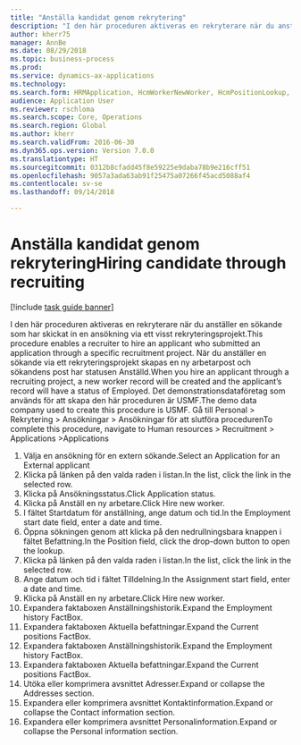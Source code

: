 ```yaml
--- 
title: "Anställa kandidat genom rekrytering"
description: "I den här proceduren aktiveras en rekryterare när du anställer en sökande som har skickat in en ansökning via ett visst rekryteringsprojekt."
author: kherr75
manager: AnnBe
ms.date: 08/29/2018
ms.topic: business-process
ms.prod: 
ms.service: dynamics-ax-applications
ms.technology: 
ms.search.form: HRMApplication, HcmWorkerNewWorker, HcmPositionLookup, HcmWorker, HcmPosition, HcmPositionDateManager,  DefaultDashboard
audience: Application User
ms.reviewer: rschloma
ms.search.scope: Core, Operations
ms.search.region: Global
ms.author: kherr
ms.search.validFrom: 2016-06-30
ms.dyn365.ops.version: Version 7.0.0
ms.translationtype: HT
ms.sourcegitcommit: 0312b8cfadd45f8e59225e9daba78b9e216cff51
ms.openlocfilehash: 9057a3ada63ab91f25475a07266f45acd5088af4
ms.contentlocale: sv-se
ms.lasthandoff: 09/14/2018

---
```

# <a name="hiring-candidate-through-recruiting"></a><span data-ttu-id="07fa5-103">Anställa kandidat genom rekrytering</span><span class="sxs-lookup"><span data-stu-id="07fa5-103">Hiring candidate through recruiting</span></span>

[!include [task guide banner](../../includes/task-guide-banner.md)]

<span data-ttu-id="07fa5-104">I den här proceduren aktiveras en rekryterare när du anställer en sökande som har skickat in en ansökning via ett visst rekryteringsprojekt.</span><span class="sxs-lookup"><span data-stu-id="07fa5-104">This procedure enables a recruiter to hire an applicant who submitted an application through a specific recruitment project.</span></span> <span data-ttu-id="07fa5-105">När du anställer en sökande via ett rekryteringsprojekt skapas en ny arbetarpost och sökandens post har statusen Anställd.</span><span class="sxs-lookup"><span data-stu-id="07fa5-105">When you hire an applicant through a recruiting project, a new worker record will be created and the applicant’s record will have a status of Employed.</span></span> <span data-ttu-id="07fa5-106">Det demonstrationsdataföretag som används för att skapa den här proceduren är USMF.</span><span class="sxs-lookup"><span data-stu-id="07fa5-106">The demo data company used to create this procedure is USMF.</span></span> <span data-ttu-id="07fa5-107">Gå till Personal > Rekrytering > Ansökningar > Ansökningar för att slutföra proceduren</span><span class="sxs-lookup"><span data-stu-id="07fa5-107">To complete this procedure, navigate to Human resources > Recruitment > Applications >Applications</span></span> 

1. <span data-ttu-id="07fa5-108">Välja en ansökning för en extern sökande.</span><span class="sxs-lookup"><span data-stu-id="07fa5-108">Select an Application for an External applicant</span></span>
2. <span data-ttu-id="07fa5-109">Klicka på länken på den valda raden i listan.</span><span class="sxs-lookup"><span data-stu-id="07fa5-109">In the list, click the link in the selected row.</span></span>
3. <span data-ttu-id="07fa5-110">Klicka på Ansökningsstatus.</span><span class="sxs-lookup"><span data-stu-id="07fa5-110">Click Application status.</span></span>
4. <span data-ttu-id="07fa5-111">Klicka på Anställ en ny arbetare.</span><span class="sxs-lookup"><span data-stu-id="07fa5-111">Click Hire new worker.</span></span>
5. <span data-ttu-id="07fa5-112">I fältet Startdatum för anställning, ange datum och tid.</span><span class="sxs-lookup"><span data-stu-id="07fa5-112">In the Employment start date field, enter a date and time.</span></span>
6. <span data-ttu-id="07fa5-113">Öppna sökningen genom att klicka på den nedrullningsbara knappen i fältet Befattning.</span><span class="sxs-lookup"><span data-stu-id="07fa5-113">In the Position field, click the drop-down button to open the lookup.</span></span>
7. <span data-ttu-id="07fa5-114">Klicka på länken på den valda raden i listan.</span><span class="sxs-lookup"><span data-stu-id="07fa5-114">In the list, click the link in the selected row.</span></span>
8. <span data-ttu-id="07fa5-115">Ange datum och tid i fältet Tilldelning.</span><span class="sxs-lookup"><span data-stu-id="07fa5-115">In the Assignment start field, enter a date and time.</span></span>
9. <span data-ttu-id="07fa5-116">Klicka på Anställ en ny arbetare.</span><span class="sxs-lookup"><span data-stu-id="07fa5-116">Click Hire new worker.</span></span>
10. <span data-ttu-id="07fa5-117">Expandera faktaboxen Anställningshistorik.</span><span class="sxs-lookup"><span data-stu-id="07fa5-117">Expand the Employment history FactBox.</span></span>
11. <span data-ttu-id="07fa5-118">Expandera faktaboxen Aktuella befattningar.</span><span class="sxs-lookup"><span data-stu-id="07fa5-118">Expand the Current positions FactBox.</span></span>
12. <span data-ttu-id="07fa5-119">Expandera faktaboxen Anställningshistorik.</span><span class="sxs-lookup"><span data-stu-id="07fa5-119">Expand the Employment history FactBox.</span></span>
13. <span data-ttu-id="07fa5-120">Expandera faktaboxen Aktuella befattningar.</span><span class="sxs-lookup"><span data-stu-id="07fa5-120">Expand the Current positions FactBox.</span></span>
14. <span data-ttu-id="07fa5-121">Utöka eller komprimera avsnittet Adresser.</span><span class="sxs-lookup"><span data-stu-id="07fa5-121">Expand or collapse the Addresses section.</span></span>
15. <span data-ttu-id="07fa5-122">Expandera eller komprimera avsnittet Kontaktinformation.</span><span class="sxs-lookup"><span data-stu-id="07fa5-122">Expand or collapse the Contact information section.</span></span>
16. <span data-ttu-id="07fa5-123">Expandera eller komprimera avsnittet Personalinformation.</span><span class="sxs-lookup"><span data-stu-id="07fa5-123">Expand or collapse the Personal information section.</span></span>


